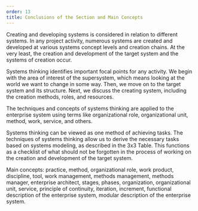 ```yaml
---
order: 13
title: Conclusions of the Section and Main Concepts
---
```


Creating and developing systems is considered in relation to different systems. In any project activity, numerous systems are created and developed at various systems concept levels and creation chains. At the very least, the creation and development of the target system and the systems of creation occur.

Systems thinking identifies important focal points for any activity. We begin with the area of interest of the supersystem, which means looking at the world we want to change in some way. Then, we move on to the target system and its structure. Next, we discuss the creating system, including the creation methods, roles, and resources.

The techniques and concepts of systems thinking are applied to the enterprise system using terms like organizational role, organizational unit, method, work, service, and others.

Systems thinking can be viewed as one method of achieving tasks. The techniques of systems thinking allow us to derive the necessary tasks based on systems modeling, as described in the 3x3 Table. This functions as a checklist of what should not be forgotten in the process of working on the creation and development of the target system.

Main concepts: practice, method, organizational role, work product, discipline, tool, work management, methods management, methods manager, enterprise architect, stages, phases, organization, organizational unit, service, principle of continuity, iteration, increment, functional description of the enterprise system, modular description of the enterprise system.